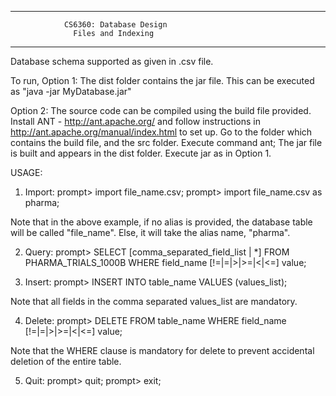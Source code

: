 ********************************************************
                CS6360: Database Design
		          Files and Indexing
********************************************************

Database schema supported as given in .csv file.

To run,
Option 1:
The dist folder contains the jar file.
This can be executed as "java -jar MyDatabase.jar"

Option 2:
The source code can be compiled using the build file provided.
Install ANT - http://ant.apache.org/ and follow instructions
in http://ant.apache.org/manual/index.html to set up.
Go to the folder which contains the build file, and the src folder.
Execute command ant;
The jar file is built and appears in the dist folder.
Execute jar as in Option 1.


USAGE:

1. Import:
prompt> import file_name.csv;
prompt> import file_name.csv as pharma;

Note that in the above example, if no alias is provided, the 
database table will be called "file_name".
Else, it will take the alias name, "pharma".

2. Query:
prompt> SELECT [comma_separated_field_list | *]
  FROM PHARMA_TRIALS_1000B
  WHERE field_name [!=|=|>|>=|<|<=] value;
  
3. Insert:
prompt> INSERT INTO table_name VALUES (values_list);

Note that all fields in the comma separated values_list are mandatory.

4. Delete:
prompt> DELETE FROM table_name WHERE field_name [!=|=|>|>=|<|<=] value;

Note that the WHERE clause is mandatory for delete to prevent accidental
deletion of the entire table.

5. Quit:
prompt> quit;
prompt> exit;

